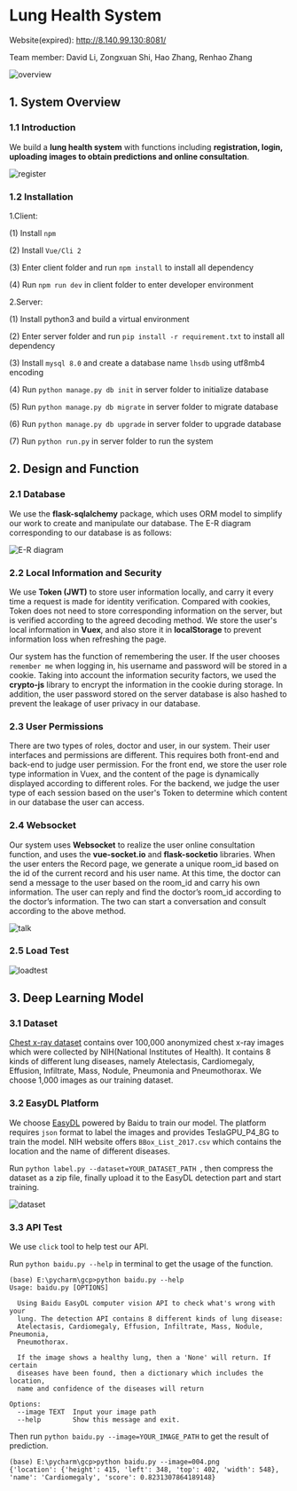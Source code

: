#  Lung Health System

Website(expired): http://8.140.99.130:8081/

Team member: David Li, Zongxuan Shi, Hao Zhang, Renhao Zhang

![overview](./picture/overview.png)



## 1. System Overview

### 1.1 Introduction

We build a **lung health system** with functions including **registration, login, uploading images to obtain predictions and online consultation**.

![register](./picture/register.png)

### 1.2 Installation

1.Client:

(1)  Install `npm`

(2)  Install `Vue/Cli 2`

(3)  Enter client folder and run `npm install` to install all dependency

(4)  Run `npm run dev` in client folder to enter developer environment

 

2.Server:

(1)  Install python3 and build a virtual environment

(2)  Enter server folder and run `pip install -r requirement.txt` to install all dependency

(3)  Install `mysql 8.0` and create a database name `lhsdb` using utf8mb4 encoding

(4)  Run `python manage.py db init` in server folder to initialize database

(5)  Run `python manage.py db migrate` in server folder to migrate database

(6)  Run `python manage.py db upgrade` in server folder to upgrade database

(7)  Run `python run.py` in server folder to run the system



## 2. Design and Function

### 2.1 Database

We use the **flask-sqlalchemy** package, which uses ORM model to simplify our work to create and manipulate our database. The E-R diagram corresponding to our database is as follows:

![E-R diagram](./picture/E-R.png)

### 2.2 Local Information and Security

We use **Token (JWT)** to store user information locally, and carry it every time a request is made for identity verification. Compared with cookies, Token does not need to store corresponding information on the server, but is verified according to the agreed decoding method. We store the user's local information in **Vuex**, and also store it in **localStorage** to prevent information loss when refreshing the page.

Our system has the function of remembering the user. If the user chooses `remember me` when logging in, his username and password will be stored in a cookie. Taking into account the information security factors, we used the **crypto-js** library to encrypt the information in the cookie during storage. In addition, the user password stored on the server database is also hashed to prevent the leakage of user privacy in our database.

### 2.3 User Permissions

There are two types of roles, doctor and user, in our system. Their user interfaces and permissions are different. This requires both front-end and back-end to judge user permission. For the front end, we store the user role type information in Vuex, and the content of the page is dynamically displayed according to different roles. For the backend, we judge the user type of each session based on the user's Token to determine which content in our database the user can access.

### 2.4 Websocket

Our system uses **Websocket** to realize the user online consultation function, and uses the **vue-socket.io** and **flask-socketio** libraries. When the user enters the Record page, we generate a unique room_id based on the id of the current record and his user name. At this time, the doctor can send a message to the user based on the room_id and carry his own information. The user can reply and find the doctor’s room_id according to the doctor’s information. The two can start a conversation and consult according to the above method.

![talk](./picture/talk.jpg)

### 2.5 Load Test

![loadtest](./picture/loadtest.png)

## 3. Deep Learning Model

### 3.1 Dataset

[Chest x-ray dataset](https://www.nih.gov/news-events/news-releases/nih-clinical-center-provides-one-largest-publicly-available-chest-x-ray-datasets-scientific-community) contains over 100,000 anonymized chest x-ray images which were collected by NIH(National Institutes of Health). It contains 8 kinds of different lung diseases, namely Atelectasis, Cardiomegaly, Effusion, Infiltrate, Mass, Nodule,  Pneumonia and Pneumothorax. We choose 1,000 images as our training dataset.

### 3.2 EasyDL Platform

We choose [EasyDL](https://ai.baidu.com/easydl/) powered by Baidu to train our model. The platform requires `json` format to label the images and provides TeslaGPU_P4_8G to train the model. NIH website offers `BBox_List_2017.csv` which contains the location and the name of different diseases. 

Run `python label.py --dataset=YOUR_DATASET_PATH `, then compress the dataset as a zip file, finally upload it to the EasyDL detection part and start training.

![dataset](./picture/dataset.png)

### 3.3 API Test

We use `click` tool to help test our API.

Run `python baidu.py --help` in terminal to get the usage of the function.

```
(base) E:\pycharm\gcp>python baidu.py --help
Usage: baidu.py [OPTIONS]

  Using Baidu EasyDL computer vision API to check what's wrong with your
  lung. The detection API contains 8 different kinds of lung disease:
  Atelectasis, Cardiomegaly, Effusion, Infiltrate, Mass, Nodule, Pneumonia,
  Pneumothorax.

  If the image shows a healthy lung, then a 'None' will return. If certain
  diseases have been found, then a dictionary which includes the location,
  name and confidence of the diseases will return

Options:
  --image TEXT  Input your image path
  --help        Show this message and exit.
```

Then run `python baidu.py --image=YOUR_IMAGE_PATH` to get the result of prediction.

```
(base) E:\pycharm\gcp>python baidu.py --image=004.png
{'location': {'height': 415, 'left': 348, 'top': 402, 'width': 548}, 'name': 'Cardiomegaly', 'score': 0.8231307864189148}
```

